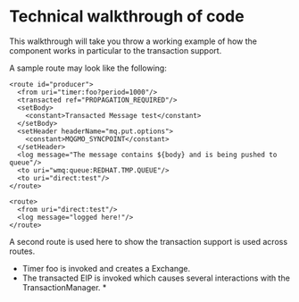# Technical walkthrough of code

This walkthrough will take you throw a working example of how the component works in particular to the transaction support.

A sample route may look like the following:

```
<route id="producer">
  <from uri="timer:foo?period=1000"/>
  <transacted ref="PROPAGATION_REQUIRED"/>
  <setBody>
    <constant>Transacted Message test</constant>
  </setBody>
  <setHeader headerName="mq.put.options">
    <constant>MQGMO_SYNCPOINT</constant>
  </setHeader>
  <log message="The message contains ${body} and is being pushed to queue"/>
  <to uri="wmq:queue:REDHAT.TMP.QUEUE"/>
  <to uri="direct:test"/>
</route>

<route>
  <from uri="direct:test"/>
  <log message="logged here!"/>
</route>

```
A second route is used here to show the transaction support is used across routes.

* Timer foo is invoked and creates a Exchange.
* The transacted EIP is invoked which causes several interactions with the TransactionManager.
    *  

